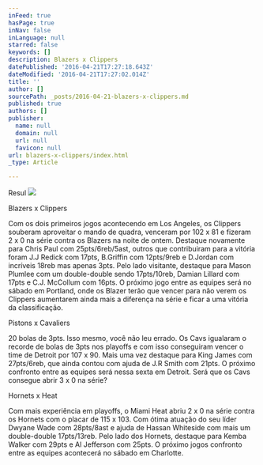 ```yaml
---
inFeed: true
hasPage: true
inNav: false
inLanguage: null
starred: false
keywords: []
description: Blazers x Clippers
datePublished: '2016-04-21T17:27:18.643Z'
dateModified: '2016-04-21T17:27:02.014Z'
title: ''
author: []
sourcePath: _posts/2016-04-21-blazers-x-clippers.md
published: true
authors: []
publisher:
  name: null
  domain: null
  url: null
  favicon: null
url: blazers-x-clippers/index.html
_type: Article

---
```

Resul
![](https://the-grid-user-content.s3-us-west-2.amazonaws.com/2f2aacef-2b82-4e39-a40e-99cb5ebf16bb.jpg)

Blazers x Clippers

Com os dois primeiros jogos acontecendo em Los Angeles, os Clippers souberam aproveitar o mando de quadra, venceram por 102 x 81 e fizeram 2 x 0 na série contra os Blazers na noite de ontem. Destaque novamente para Chris Paul com 25pts/6reb/5ast, outros que contribuiram para a vitória foram J.J Redick com 17pts, B.Griffin com 12pts/9reb e D.Jordan com incríveis 18reb mas apenas 3pts. Pelo lado visitante, destaque para Mason Plumlee com um double-double sendo 17pts/10reb, Damian Lillard com 17pts e C.J. McCollum com 16pts. O próximo jogo entre as equipes será no sábado em Portland, onde os Blazer terão que vencer para não verem os Clippers aumentarem ainda mais a diferença na série e ficar a uma vitória da classificação.

Pistons x Cavaliers

20 bolas de 3pts. Isso mesmo, você não leu errado. Os Cavs igualaram o recorde de bolas de 3pts nos playoffs e com isso conseguiram vencer o time de Detroit por 107 x 90\. Mais uma vez destaque para King James com 27pts/6reb, que ainda contou com ajuda de J.R Smith com 21pts. O próximo confronto entre as equipes será nessa sexta em Detroit. Será que os Cavs consegue abrir 3 x 0 na série?

Hornets x Heat

Com mais experiência em playoffs, o Miami Heat abriu 2 x 0 na série contra os Hornets com o placar de 115 x 103\. Com ótima atuação do seu líder Dwyane Wade com 28pts/8ast e ajuda de Hassan Whiteside com mais um double-double 17pts/13reb. Pelo lado dos Hornets, destaque para Kemba Walker com 29pts e Al Jefferson com 25pts. O próximo jogos confronto entre as equipes acontecerá no sábado em Charlotte.